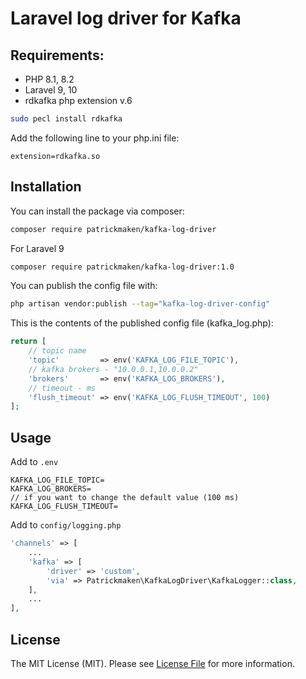 # Laravel log driver for Kafka

## Requirements:

- PHP 8.1, 8.2
- Laravel 9, 10
- rdkafka php extension v.6

```bash
sudo pecl install rdkafka
```

Add the following line to your php.ini file:

```
extension=rdkafka.so
```

## Installation

You can install the package via composer:

```bash
composer require patrickmaken/kafka-log-driver
```

For Laravel 9

```bash
composer require patrickmaken/kafka-log-driver:1.0
```

You can publish the config file with:

```bash
php artisan vendor:publish --tag="kafka-log-driver-config"
```

This is the contents of the published config file (kafka_log.php):

```php
return [
    // topic name
    'topic'         => env('KAFKA_LOG_FILE_TOPIC'),
    // kafka brokers - "10.0.0.1,10.0.0.2"
    'brokers'       => env('KAFKA_LOG_BROKERS'),
    // timeout - ms
    'flush_timeout' => env('KAFKA_LOG_FLUSH_TIMEOUT', 100)
];
```

## Usage

Add to `.env`

```
KAFKA_LOG_FILE_TOPIC=
KAFKA_LOG_BROKERS=
// if you want to change the default value (100 ms)
KAFKA_LOG_FLUSH_TIMEOUT=
```

Add to `config/logging.php`

```php
'channels' => [
    ...
    'kafka' => [
        'driver' => 'custom',
        'via' => Patrickmaken\KafkaLogDriver\KafkaLogger::class,
    ],
    ...
],
```

## License

The MIT License (MIT). Please see [License File](LICENSE.md) for more information.
